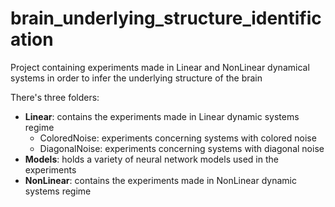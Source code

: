 # brain_underlying_structure_identification

Project containing experiments made in Linear and NonLinear dynamical systems in order to infer the underlying structure of the brain

There's three folders:
- **Linear**: contains the experiments made in Linear dynamic systems regime
    -  ColoredNoise: experiments concerning systems with colored noise
    - DiagonalNoise: experiments concerning systems with diagonal noise
- **Models**: holds a variety of neural network models used in the experiments
- **NonLinear**: contains the experiments made in NonLinear dynamic systems regime
